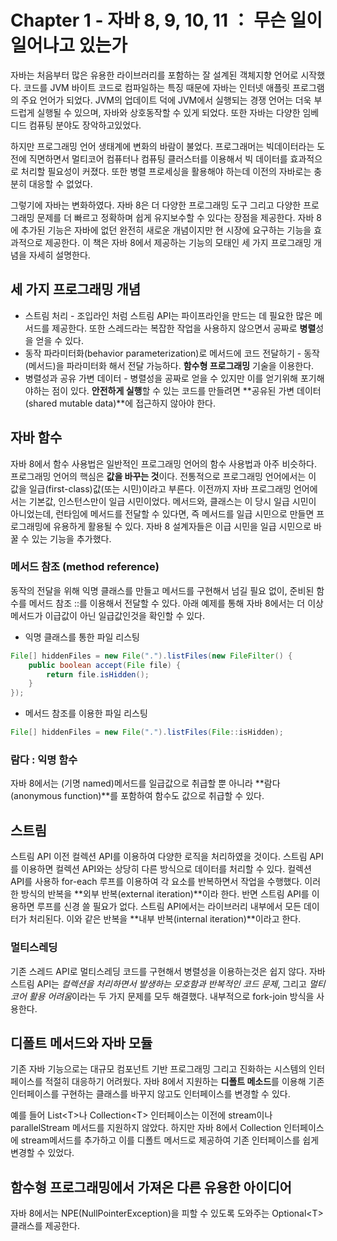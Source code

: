 # Chapter 1 - 자바 8, 9, 10, 11 ： 무슨 일이 일어나고 있는가

자바는 처음부터 많은 유용한 라이브러리를 포함하는 잘 설계된 객체지향 언어로 시작했다. 코드를 JVM 바이트 코드로 컴파일하는 특징 때문에 자바는 인터넷 애플릿 프로그램의 주요 언어가 되었다. JVM의 업데이트 덕에 JVM에서 실행되는 경쟁 언어는 더욱 부드럽게 실행될 수 있으며, 자바와 상호동작할 수 있게 되었다. 또한 자바는 다양한 임베디드 컴퓨팅 분야도 장악하고있었다.

하지만 프로그래밍 언어 생태계에 변화의 바람이 불었다. 프로그래머는 빅데이터라는 도전에 직면하면서 멀티코어 컴퓨터나 컴퓨팅 클러스터를 이용해서 빅 데이터를 효과적으로 처리할 필요성이 커졌다. 또한 병렬 프로세싱을 활용해야 하는데 이전의 자바로는 충분히 대응할 수 없었다.

그렇기에 자바는 변화하였다. 자바 8은 더 다양한 프로그래밍 도구 그리고 다양한 프로그래밍 문제를 더 빠르고 정확하며 쉽게 유지보수할 수 있다는 장점을 제공한다. 자바 8에 추가된 기능은 자바에 없던 완전히 새로운 개념이지만 현 시장에 요구하는 기능을 효과적으로 제공한다. 이 책은 자바 8에서 제공하는 기능의 모태인 세 가지 프로그래밍 개념을 자세히 설명한다.

## 세 가지 프로그래밍 개념
* 스트림 처리 - 조입라인 처럼 스트림 API는 파이프라인을 만드는 데 필요한 많은 메서드를 제공한다. 또한 스레드라는 복잡한 작업을 사용하지 않으면서 공짜로 **병렬**성을 얻을 수 있다.
* 동작 파라미터화(behavior parameterization)로 메서드에 코드 전달하기 - 동작(메서드)을 파라미터화 해서 전달 가능하다. **함수형 프로그래밍** 기술을 이용한다.
* 병렬성과 공유 가변 데이터 - 병렬성을 공짜로 얻을 수 있지만 이를 얻기위해 포기해야하는 점이 있다. **안전하게 실행**할 수 있는 코드를 만들려면 **공유된 가변 데이터(shared mutable data)**에 접근하지 않아야 한다.

## 자바 함수
자바 8에서 함수 사용법은 일반적인 프로그래밍 언어의 함수 사용법과 아주 비슷하다. 프로그래밍 언어의 핵심은 **값을 바꾸는 것**이다. 전통적으로 프로그래밍 언어에서는 이 값을 일급(first-class)값(또는 시민)이라고 부른다. 이전까지 자바 프로그래밍 언어에서는 기본값, 인스턴스만이 일급 시민이었다. 메서드와, 클래스는 이 당시 일급 시민이 아니었는데, 런타임에 메서드를 전달할 수 있다면, 즉 메서드를 일급 시민으로 만들면 프로그래밍에 유용하게 활용될 수 있다. 자바 8 설계자들은 이급 시민을 일급 시민으로 바꿀 수 있는 기능을 추가했다.

### 메서드 참조 (method reference)
동작의 전달을 위해 익명 클래스를 만들고 메서드를 구현해서 넘길 필요 없이, 준비된 함수를 메서드 참조 ::를 이용해서 전달할 수 있다. 아래 예제를 통해 자바 8에서는 더 이상 메서드가 이급값이 아닌 일급값인것을 확인할 수 있다.
* 익명 클래스를 통한 파일 리스팅
```java
File[] hiddenFiles = new File(".").listFiles(new FileFilter() {
    public boolean accept(File file) {
        return file.isHidden();
    }
});
```

* 메서드 참조를 이용한 파일 리스팅
```java
File[] hiddenFiles = new File(".").listFiles(File::isHidden);
```

### 람다 : 익명 함수
자바 8에서는 (기명 named)메서드를 일급값으로 취급할 뿐 아니라 **람다(anonymous function)**를 포함하여 함수도 값으로 취급할 수 있다.

## 스트림
스트림 API 이전 컬렉션 API를 이용하여 다양한 로직을 처리하였을 것이다. 스트림 API를 이용하면 컬렉션 API와는 상당히 다른 방식으로 데이터를 처리할 수 있다. 컬렉션 API를 사용하 for-each 루프를 이용하여 각 요소를 반복하면서 작업을 수행했다. 이러한 방식의 반복을 **외부 반복(external iteration)**이라 한다. 반면 스트림 API를 이용하면 루프를 신경 쓸 필요가 없다. 스트림 API에서는 라이브러리 내부에서 모든 데이터가 처리된다. 이와 같은 반복을 **내부 반복(internal iteration)**이라고 한다.

### 멀티스레딩
기존 스레드 API로 멀티스레딩 코드를 구현해서 병렬성을 이용하는것은 쉽지 않다. 자바 스트림 API는 *컬렉션을 처리하면서 발생하는 모호함과 반복적인 코드 문제*, 그리고 *멀티코어 활용 어려움*이라는 두 가지 문제를 모두 해결했다. 내부적으로 fork-join 방식을 사용한다.

## 디폴트 메서드와 자바 모듈
기존 자바 기능으로는 대규모 컴포넌트 기반 프로그래밍 그리고 진화하는 시스템의 인터페이스를 적절히 대응하기 어려웠다. 자바 8에서 지원하는 **디폴트 메소드**를 이용해 기존 인터페이스를 구현하는 클래스를 바꾸지 않고도 인터페이스를 변경할 수 있다.

예를 들어 List\<T>나 Collection\<T> 인터페이스는 이전에 stream이나 parallelStream 메서드를 지원하지 않았다. 하지만 자바 8에서 Collection 인터페이스에 stream메서드를 추가하고 이를 디폴트 메서드로 제공하여 기존 인터페이스를 쉽게 변경할 수 있었다.

## 함수형 프로그래밍에서 가져온 다른 유용한 아이디어
자바 8에서는 NPE(NullPointerException)을 피할 수 있도록 도와주는 Optional\<T> 클래스를 제공한다.